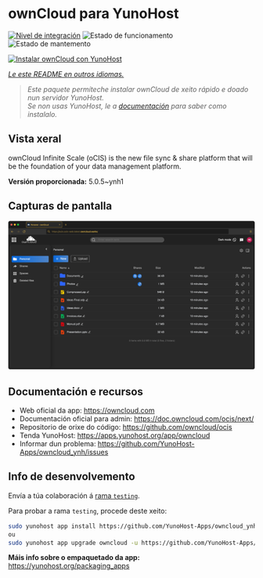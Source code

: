 <!--
NOTA: Este README foi creado automáticamente por <https://github.com/YunoHost/apps/tree/master/tools/readme_generator>
NON debe editarse manualmente.
-->

# ownCloud para YunoHost

[![Nivel de integración](https://dash.yunohost.org/integration/owncloud.svg)](https://dash.yunohost.org/appci/app/owncloud) ![Estado de funcionamento](https://ci-apps.yunohost.org/ci/badges/owncloud.status.svg) ![Estado de mantemento](https://ci-apps.yunohost.org/ci/badges/owncloud.maintain.svg)

[![Instalar ownCloud con YunoHost](https://install-app.yunohost.org/install-with-yunohost.svg)](https://install-app.yunohost.org/?app=owncloud)

*[Le este README en outros idiomas.](./ALL_README.md)*

> *Este paquete permíteche instalar ownCloud de xeito rápido e doado nun servidor YunoHost.*  
> *Se non usas YunoHost, le a [documentación](https://yunohost.org/install) para saber como instalalo.*

## Vista xeral

ownCloud Infinite Scale (oCIS) is the new file sync & share platform that will be the foundation of your data management platform.

**Versión proporcionada:** 5.0.5~ynh1

## Capturas de pantalla

![Captura de pantalla de ownCloud](./doc/screenshots/screenshot.png)

## Documentación e recursos

- Web oficial da app: <https://owncloud.com>
- Documentación oficial para admin: <https://doc.owncloud.com/ocis/next/>
- Repositorio de orixe do código: <https://github.com/owncloud/ocis>
- Tenda YunoHost: <https://apps.yunohost.org/app/owncloud>
- Informar dun problema: <https://github.com/YunoHost-Apps/owncloud_ynh/issues>

## Info de desenvolvemento

Envía a túa colaboración á [rama `testing`](https://github.com/YunoHost-Apps/owncloud_ynh/tree/testing).

Para probar a rama `testing`, procede deste xeito:

```bash
sudo yunohost app install https://github.com/YunoHost-Apps/owncloud_ynh/tree/testing --debug
ou
sudo yunohost app upgrade owncloud -u https://github.com/YunoHost-Apps/owncloud_ynh/tree/testing --debug
```

**Máis info sobre o empaquetado da app:** <https://yunohost.org/packaging_apps>
